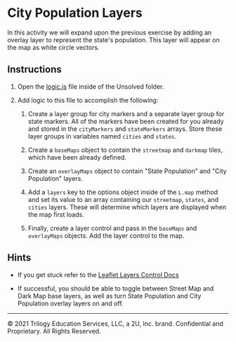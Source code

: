 # City Population Layers

In this activity we will expand upon the previous exercise by adding an overlay layer to represent the state's population. This layer will appear on the map as white circle vectors.

## Instructions

1. Open the [logic.js](Unsolved/logic.js) file inside of the Unsolved folder.

2. Add logic to this file to accomplish the following:

   1. Create a layer group for city markers and a separate layer group for state markers. All of the markers have been created for you already and stored in the `cityMarkers` and `stateMarkers` arrays. Store these layer groups in variables named `cities` and `states`.

   2. Create a `baseMaps` object to contain the `streetmap` and `darkmap` tiles, which have been already defined.

   3. Create an `overlayMaps` object to contain "State Population" and "City Population" layers.

   4. Add a `layers` key to the options object inside of the `L.map` method and set its value to an array containing our `streetmap`, `states`, and `cities` layers. These will determine which layers are displayed when the map first loads.

   5. Finally, create a layer control and pass in the `baseMaps` and `overlayMaps` objects. Add the layer control to the map.

## Hints

* If you get stuck refer to the [Leaflet Layers Control Docs](http://leafletjs.com/examples/layers-control/)

* If successful, you should be able to toggle between Street Map and Dark Map base layers, as well as turn State Population and City Population overlay layers on and off.

---

© 2021 Trilogy Education Services, LLC, a 2U, Inc. brand.  Confidential and Proprietary.  All Rights Reserved.